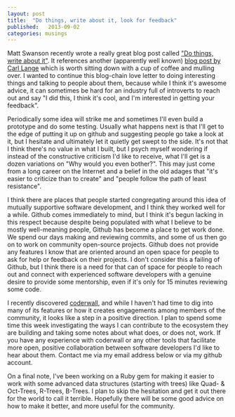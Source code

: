```yaml
---
layout: post
title:  "Do things, write about it, look for feedback"
published:   2013-09-02
categories: musings
---
```


Matt Swanson recently wrote a really great blog post called ["Do things, write about it"](http://mdswanson.com/blog/2013/08/11/write-things-tell-people.html).  It references another (apparently well known) [blog post by Carl Lange](http://carl.flax.ie/dothingstellpeople.html) which is worth sitting down with a cup of coffee and mulling over.  I wanted to continue this blog-chain love letter to doing interesting things and talking to people about them, because while I think it's awesome advice, it can sometimes be hard for an industry full of introverts to reach out and say "I did this, I think it's cool, and I'm interested in getting your feedback".

Periodically some idea will strike me and sometimes I'll even build a prototype and do some testing.  Usually what happens next is that I'll get to the edge of putting it up on github and suggesting people go take a look at it, but I hesitate and ultimately let it quietly get swept to the side. It's not that I think there's no value in what I built, but I psych myself wondering if instead of the constructive criticism I'd like to receive, what I'll get is a dozen variations on "Why would you even bother?".  This may just come from a long career on the Internet and a belief in the old adages that "it's easier to criticize than to create" and "people follow the path of least resistance".  

I think there are places that people started congregating around this idea of mutually supportive software development, and I think they worked well for a while.  Github comes immediately to mind, but I think it's begun lacking in this respect because despite being populated with what I believe to be mostly well-meaning people, Github has become a place to get work done.  We spend our days making and reviewing commits, and some of us then go on to work on community open-source projects.  Github does not provide any features I know that are oriented around an open space for people to ask for help or feedback on their projects.  I don't consider this a failing of Github, but I think there is a need for that can of space for people to reach out and connect with experienced software developers with a genuine desire to provide some mentorship, even if it's only for 15 minutes reviewing some code.

I recently discovered [coderwall](https://coderwall.com/), and while I haven't had time to dig into many of its features or how it creates engagements among members of the community, it looks like a step in a positive direction.  I plan to spend some time this week investigating the ways I can contribute to the ecosystem they are building and taking some notes about what does, or does not, work.  If you have any experience with coderwall or any other tools that facilitate more open, positive collaboration between software developers I'd like to hear about them.  Contact me via my email address below or via my github account.

On a final note, I've been working on a Ruby gem for making it easier to work with some advanced data structures (starting with trees) like Quad- & Oct-Trees, R-Trees, B-Trees.  I plan to skip the hesitation and get it out there for the world to call it terrible.  Hopefully there will be some good advice on how to make it better, and more useful for the community.